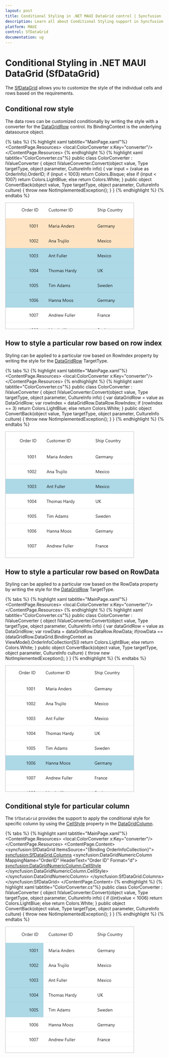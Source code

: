 ```yaml
---
layout: post
title: Conditional Styling in .NET MAUI DataGrid control | Syncfusion
description: Learn all about Conditional Styling support in Syncfusion .NET MAUI DataGrid (SfDataGrid) control, its elements and more.
platform: MAUI
control: SfDataGrid
documentation: ug
---
```


# Conditional Styling in .NET MAUI DataGrid (SfDataGrid)
The [SfDataGrid](https://help.syncfusion.com/cr/maui/Syncfusion.Maui.DataGrid.html) allows you to customize the style of the individual cells and rows based on the requirements. 

## Conditional row style
The data rows can be customized conditionally by writing the style with a converter for the [DataGridRow](https://help.syncfusion.com/cr/maui/Syncfusion.Maui.DataGrid.DataGridRow.html) control. Its BindingContext is the underlying datasource object.

{% tabs %}
{% highlight xaml tabtitle="MainPage.xaml"%}
<ContentPage xmlns:syncfusion="http://schemas.syncfusion.com/maui">
    <ContentPage.Resources>
        <local:ColorConverter x:Key="converter"/>
        <Style TargetType="syncfusion:DataGridRow">
            <Setter Property="Background" Value="{Binding Converter={StaticResource converter}}" />
        </Style>
    </ContentPage.Resources>
</ContentPage>
{% endhighlight %}
{% highlight xaml tabtitle="ColorConverter.cs"%}
public class ColorConverter : IValueConverter
{
    object IValueConverter.Convert(object value, Type targetType, object parameter, CultureInfo info)
    {
        var input = (value as OrderInfo).OrderID;
        if (input < 1003)
            return Colors.Bisque;
        else if (input < 1007)
            return Colors.LightBlue;
        else
            return Colors.White;
    }
    public object ConvertBack(object value, Type targetType, object parameter, CultureInfo culture)
    {
        throw new NotImplementedException();
    }
}
{% endhighlight %}
{% endtabs %}

![Conditional DataGridRow styling in .NET MAUI DataGrid](Images/conditional-styling/maui-datagrid-conditional-datagridrowstyle.png)

## How to style a particular row based on row index
Styling can be applied to a particular row based on RowIndex property by writing the style for the [DataGridRow](https://help.syncfusion.com/cr/maui/Syncfusion.Maui.DataGrid.DataGridRow.html) TargetType.

{% tabs %}
{% highlight xaml tabtitle="MainPage.xaml"%}
<ContentPage xmlns:syncfusion="http://schemas.syncfusion.com/maui">
    <ContentPage.Resources>
        <local:ColorConverter x:Key="converter"/>
        <Style TargetType="syncfusion:DataGridRow">
            <Setter Property="Background" Value="{Binding Source={RelativeSource Mode=Self}, Converter={StaticResource Key=converter}}"/>
        </Style>
    </ContentPage.Resources>
</ContentPage>
{% endhighlight %}
{% highlight xaml tabtitle="ColorConverter.cs"%}
public class ColorConverter : IValueConverter
{
    object IValueConverter.Convert(object value, Type targetType, object parameter, CultureInfo info)
    {
        var dataGridRow = value as DataGridRow;
        var rowIndex = dataGridRow.DataRow.RowIndex;
        if (rowIndex == 3)
           return Colors.LightBlue;
        else
            return Colors.White;
    }
    public object ConvertBack(object value, Type targetType, object parameter, CultureInfo culture)
    {
        throw new NotImplementedException();
    }
}
{% endhighlight %}
{% endtabs %}

![Conditional DataGridRow styling Based on RowIndex in .NET MAUI DataGrid](Images/conditional-styling/maui-datagrid-conditional-datagridrowstyle_basedonrowindex.png)

## How to style a particular row based on RowData
Styling can be applied to a particular row based on the RowData property by writing the style for the [DataGridRow](https://help.syncfusion.com/cr/maui/Syncfusion.Maui.DataGrid.DataGridRow.html) TargetType.

{% tabs %}
{% highlight xaml tabtitle="MainPage.xaml"%}
<ContentPage xmlns:syncfusion="http://schemas.syncfusion.com/maui">
    <ContentPage.Resources>
        <local:ColorConverter x:Key="converter"/>
        <Style TargetType="syncfusion:DataGridRow">
            <Setter Property="Background" Value="{Binding Source={RelativeSource Mode=Self}, Converter={StaticResource Key=converter}}"/>
        </Style>
    </ContentPage.Resources>
</ContentPage>
{% endhighlight %}
{% highlight xaml tabtitle="ColorConverter.cs"%}
public class ColorConverter : IValueConverter
{
    object IValueConverter.Convert(object value, Type targetType, object parameter, CultureInfo info)
    {
        var dataGridRow = value as DataGridRow;
        var rowData = dataGridRow.DataRow.RowData;
        if(rowData == (dataGridRow.DataGrid.BindingContext as ViewModel).OrderInfoCollection[5])
            return Colors.LightBlue;
        else
            return Colors.White;
    }
    public object ConvertBack(object value, Type targetType, object parameter, CultureInfo culture)
    {
        throw new NotImplementedException();
    }
}
{% endhighlight %}
{% endtabs %}

![Conditional DataGridRow styling Based on RowData in .NET MAUI DataGrid](Images/conditional-styling/maui-datagrid-conditional-datagridrowstyle_basedonrowdata.png)

## Conditional style for particular column

The `SfDataGrid` provides the support to apply the conditional style for specific column by using the [CellStyle](https://help.syncfusion.com/cr/maui/Syncfusion.Maui.DataGrid.DataGridColumn.html#Syncfusion_Maui_DataGrid_DataGridColumn_CellStyleProperty) property in the [DataGridColumn](https://help.syncfusion.com/cr/maui/Syncfusion.Maui.DataGrid.DataGridColumn.html).

{% tabs %}
{% highlight xaml tabtitle="MainPage.xaml"%}
<ContentPage xmlns:syncfusion="http://schemas.syncfusion.com/maui">
    <ContentPage.Resources>
        <local:ColorConverter x:Key="converter"/>
    </ContentPage.Resources>
    <ContentPage.Content>
        <syncfusion:SfDataGrid ItemsSource="{Binding OrderInfoCollection}">
            <syncfusion:SfDataGrid.Columns>
                <syncfusion:DataGridNumericColumn MappingName="OrderID" HeaderText="Order ID"  Format="d">
                    <syncfusion:DataGridNumericColumn.CellStyle>
                        <Style TargetType="syncfusion:DataGridCell">
                            <Setter Property="Background" Value="{Binding OrderID, Converter={StaticResource converter}}"/>
                        </Style>
                    </syncfusion:DataGridNumericColumn.CellStyle>
                </syncfusion:DataGridNumericColumn>
            </syncfusion:SfDataGrid.Columns>
        </syncfusion:SfDataGrid>
    </ContentPage.Content>
</ContentPage>
{% endhighlight %}
{% highlight xaml tabtitle="ColorConverter.cs"%}
public class ColorConverter : IValueConverter
{
    object IValueConverter.Convert(object value, Type targetType, object parameter, CultureInfo info)
    {
        if ((int)value < 1006)
            return Colors.LightBlue;
        else
            return Colors.White;
    }
    public object ConvertBack(object value, Type targetType, object parameter, CultureInfo culture)
    {
        throw new NotImplementedException();
    }
}
{% endhighlight %}
{% endtabs %}

![Conditional column styling in .NET MAUI DataGrid](Images/conditional-styling/maui-datagrid-columnstyle-conditional.png)



